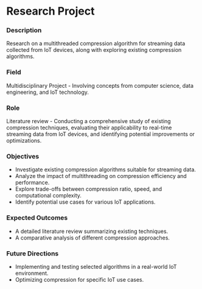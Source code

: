 # Research Project

### Description
Research on a multithreaded compression algorithm for streaming data collected from IoT devices, along with exploring existing compression algorithms.

### Field
Multidisciplinary Project - Involving concepts from computer science, data engineering, and IoT technology.

### Role
Literature review - Conducting a comprehensive study of existing compression techniques, evaluating their applicability to real-time streaming data from IoT devices, and identifying potential improvements or optimizations.

### Objectives
- Investigate existing compression algorithms suitable for streaming data.
- Analyze the impact of multithreading on compression efficiency and performance.
- Explore trade-offs between compression ratio, speed, and computational complexity.
- Identify potential use cases for various IoT applications.

### Expected Outcomes
- A detailed literature review summarizing existing techniques.
- A comparative analysis of different compression approaches.

### Future Directions
- Implementing and testing selected algorithms in a real-world IoT environment.
- Optimizing compression for specific IoT use cases.
